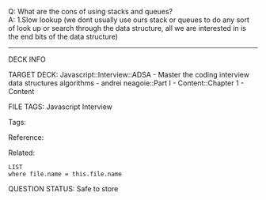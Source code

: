 Q: What are the cons of using stacks and queues?  
A: 1.Slow lookup (we dont usually use ours stack or queues to do any sort of look up or search through the data structure, all we are interested in is the end bits of the data structure)


---

DECK INFO

TARGET DECK: Javascript::Interview::ADSA - Master the coding interview data structures algorithms - andrei neagoie::Part I - Content::Chapter 1 - Content

FILE TAGS: Javascript Interview

Tags:

Reference:

Related:

```dataview
LIST
where file.name = this.file.name
```

QUESTION STATUS: Safe to store